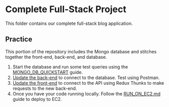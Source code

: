 # Complete Full-Stack Project
This folder contains our complete full-stack blog application.

## Practice
This portion of the repository includes the Mongo database and stitches together the front-end, back-end, and database.

1. Start the database and run some test queries using the [MONGO_DB_QUICKSTART](MONGO_DB_QUICKSTART.md) guide.
2. [Update the back-end](../back-end/README.md) to connect to the database. Test using Postman.
3. [Update the front-end](../front-end/README.md) to connect to the API using Redux Thunks to make requests to the new back-end.
4. Once you have your code running locally. Follow the [RUN_ON_EC2.md](RUN_ON_EC2.md) guide to deploy to EC2.
